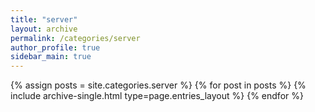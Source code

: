 ```yaml
---
title: "server"
layout: archive
permalink: /categories/server
author_profile: true
sidebar_main: true
---
```



{% assign posts = site.categories.server %}
{% for post in posts %} {% include archive-single.html type=page.entries_layout %} {% endfor %}